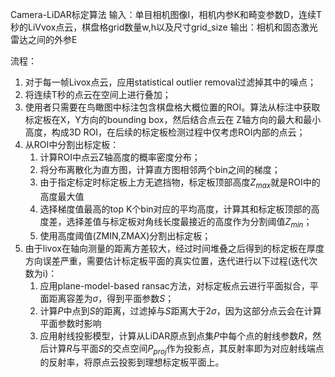 Camera-LiDAR标定算法
输入：单目相机图像I，相机内参K和畸变参数D，连续T秒的LiVvox点云，棋盘格grid数量w,h以及尺寸grid_size
输出：相机和固态激光雷达之间的外参E

流程：
1. 对于每一帧Livox点云，应用statistical outlier removal过滤掉其中的噪点；
2. 将连续T秒的点云在空间上进行叠加；
3. 使用者只需要在鸟瞰图中标注包含棋盘格大概位置的ROI。算法从标注中获取标定板在X，Y方向的bounding box，然后结合点云在
Z轴方向的最大和最小高度，构成3D ROI，在后续的标定板检测过程中仅考虑ROI内部的点云；
4. 从ROI中分割出标定板：
	1. 计算ROI中点云Z轴高度的概率密度分布；
	2. 将分布离散化为直方图，计算直方图相邻两个bin之间的梯度；
	3. 由于指定标定时标定板上方无遮挡物，标定板顶部高度$Z_{max}$就是ROI中的高度最大值
	4. 选择梯度值最高的top K个bin对应的平均高度，计算其和标定板顶部的高度差，选择差值与标定板对角线长度最接近的高度作为分割阈值$Z_{min}$；
	5. 使用高度阈值(ZMIN,ZMAX)分割出标定板；
 5. 由于livox在轴向测量的距离方差较大，经过时间堆叠之后得到的标定板在厚度方向误差严重，需要估计标定板平面的真实位置，迭代进行以下过程(迭代次数为i)：
	 1. 应用plane-model-based ransac方法，对标定板点云进行平面拟合，平面距离容差为$\sigma$，得到平面参数$S$；
	 2. 计算$P$中点到$S$的距离，过滤掉与$S$距离大于$2\sigma$，因为这部分点云会在计算平面参数时影响
	 2. 应用射线投影模型，计算从LiDAR原点到点集$P$中每个点的射线参数$R$，然后计算$R$与平面$S$的交点空间$P_{proj}$作为投影点，其反射率即为对应射线端点的反射率，将原点云投影到理想标定板平面上。